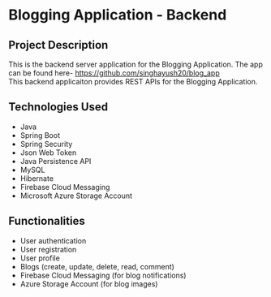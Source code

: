 # Blogging Application - Backend
## Project Description
This is the backend server application for the Blogging Application.
The app can be found here- https://github.com/singhayush20/blog_app  
This backend applicaiton provides REST APIs for the Blogging Application.

## Technologies Used
- Java
- Spring Boot
- Spring Security
- Json Web Token
- Java Persistence API
- MySQL
- Hibernate
- Firebase Cloud Messaging
- Microsoft Azure Storage Account

##  Functionalities
- User authentication
- User registration
- User profile
- Blogs (create, update, delete, read, comment)
- Firebase Cloud Messaging (for blog notifications)
- Azure Storage Account (for blog images)





